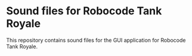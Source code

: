 # Sound files for Robocode Tank Royale

This repository contains sound files for the GUI application for Robocode Tank Royale.